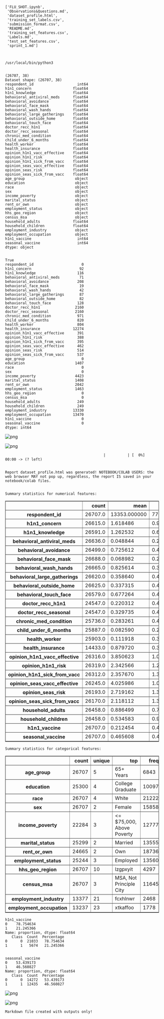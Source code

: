     ['FLU_SHOT.ipynb',
     'Observations&Questions.md',
     'dataset_profile.html',
     'training_set_labels.csv',
     'submission_format.csv',
     'README.md',
     'training_set_features.csv',
     'Labels.md',
     'test_set_features.csv',
     'sprint_1.md']



    /usr/local/bin/python3


    (26707, 38)
    Dataset shape: (26707, 38)
    respondent_id                    int64
    h1n1_concern                   float64
    h1n1_knowledge                 float64
    behavioral_antiviral_meds      float64
    behavioral_avoidance           float64
    behavioral_face_mask           float64
    behavioral_wash_hands          float64
    behavioral_large_gatherings    float64
    behavioral_outside_home        float64
    behavioral_touch_face          float64
    doctor_recc_h1n1               float64
    doctor_recc_seasonal           float64
    chronic_med_condition          float64
    child_under_6_months           float64
    health_worker                  float64
    health_insurance               float64
    opinion_h1n1_vacc_effective    float64
    opinion_h1n1_risk              float64
    opinion_h1n1_sick_from_vacc    float64
    opinion_seas_vacc_effective    float64
    opinion_seas_risk              float64
    opinion_seas_sick_from_vacc    float64
    age_group                       object
    education                       object
    race                            object
    sex                             object
    income_poverty                  object
    marital_status                  object
    rent_or_own                     object
    employment_status               object
    hhs_geo_region                  object
    census_msa                      object
    household_adults               float64
    household_children             float64
    employment_industry             object
    employment_occupation           object
    h1n1_vaccine                     int64
    seasonal_vaccine                 int64
    dtype: object


    True
    respondent_id                      0
    h1n1_concern                      92
    h1n1_knowledge                   116
    behavioral_antiviral_meds         71
    behavioral_avoidance             208
    behavioral_face_mask              19
    behavioral_wash_hands             42
    behavioral_large_gatherings       87
    behavioral_outside_home           82
    behavioral_touch_face            128
    doctor_recc_h1n1                2160
    doctor_recc_seasonal            2160
    chronic_med_condition            971
    child_under_6_months             820
    health_worker                    804
    health_insurance               12274
    opinion_h1n1_vacc_effective      391
    opinion_h1n1_risk                388
    opinion_h1n1_sick_from_vacc      395
    opinion_seas_vacc_effective      462
    opinion_seas_risk                514
    opinion_seas_sick_from_vacc      537
    age_group                          0
    education                       1407
    race                               0
    sex                                0
    income_poverty                  4423
    marital_status                  1408
    rent_or_own                     2042
    employment_status               1463
    hhs_geo_region                     0
    census_msa                         0
    household_adults                 249
    household_children               249
    employment_industry            13330
    employment_occupation          13470
    h1n1_vaccine                       0
    seasonal_vaccine                   0
    dtype: int64



    
![png](output_6_1.png)
    



    
![png](output_7_0.png)
    



                                                 |          | [  0%]   00:00 -> (? left)


    Report dataset_profile.html was generated! NOTEBOOK/COLAB USERS: the web browser MAY not pop up, regardless, the report IS saved in your notebook/colab files.


    Summary statistics for numerical features:



<div>
<style scoped>
    .dataframe tbody tr th:only-of-type {
        vertical-align: middle;
    }

    .dataframe tbody tr th {
        vertical-align: top;
    }

    .dataframe thead th {
        text-align: right;
    }
</style>
<table border="1" class="dataframe">
  <thead>
    <tr style="text-align: right;">
      <th></th>
      <th>count</th>
      <th>mean</th>
      <th>std</th>
      <th>min</th>
      <th>25%</th>
      <th>50%</th>
      <th>75%</th>
      <th>max</th>
    </tr>
  </thead>
  <tbody>
    <tr>
      <th>respondent_id</th>
      <td>26707.0</td>
      <td>13353.000000</td>
      <td>7709.791156</td>
      <td>0.0</td>
      <td>6676.5</td>
      <td>13353.0</td>
      <td>20029.5</td>
      <td>26706.0</td>
    </tr>
    <tr>
      <th>h1n1_concern</th>
      <td>26615.0</td>
      <td>1.618486</td>
      <td>0.910311</td>
      <td>0.0</td>
      <td>1.0</td>
      <td>2.0</td>
      <td>2.0</td>
      <td>3.0</td>
    </tr>
    <tr>
      <th>h1n1_knowledge</th>
      <td>26591.0</td>
      <td>1.262532</td>
      <td>0.618149</td>
      <td>0.0</td>
      <td>1.0</td>
      <td>1.0</td>
      <td>2.0</td>
      <td>2.0</td>
    </tr>
    <tr>
      <th>behavioral_antiviral_meds</th>
      <td>26636.0</td>
      <td>0.048844</td>
      <td>0.215545</td>
      <td>0.0</td>
      <td>0.0</td>
      <td>0.0</td>
      <td>0.0</td>
      <td>1.0</td>
    </tr>
    <tr>
      <th>behavioral_avoidance</th>
      <td>26499.0</td>
      <td>0.725612</td>
      <td>0.446214</td>
      <td>0.0</td>
      <td>0.0</td>
      <td>1.0</td>
      <td>1.0</td>
      <td>1.0</td>
    </tr>
    <tr>
      <th>behavioral_face_mask</th>
      <td>26688.0</td>
      <td>0.068982</td>
      <td>0.253429</td>
      <td>0.0</td>
      <td>0.0</td>
      <td>0.0</td>
      <td>0.0</td>
      <td>1.0</td>
    </tr>
    <tr>
      <th>behavioral_wash_hands</th>
      <td>26665.0</td>
      <td>0.825614</td>
      <td>0.379448</td>
      <td>0.0</td>
      <td>1.0</td>
      <td>1.0</td>
      <td>1.0</td>
      <td>1.0</td>
    </tr>
    <tr>
      <th>behavioral_large_gatherings</th>
      <td>26620.0</td>
      <td>0.358640</td>
      <td>0.479610</td>
      <td>0.0</td>
      <td>0.0</td>
      <td>0.0</td>
      <td>1.0</td>
      <td>1.0</td>
    </tr>
    <tr>
      <th>behavioral_outside_home</th>
      <td>26625.0</td>
      <td>0.337315</td>
      <td>0.472802</td>
      <td>0.0</td>
      <td>0.0</td>
      <td>0.0</td>
      <td>1.0</td>
      <td>1.0</td>
    </tr>
    <tr>
      <th>behavioral_touch_face</th>
      <td>26579.0</td>
      <td>0.677264</td>
      <td>0.467531</td>
      <td>0.0</td>
      <td>0.0</td>
      <td>1.0</td>
      <td>1.0</td>
      <td>1.0</td>
    </tr>
    <tr>
      <th>doctor_recc_h1n1</th>
      <td>24547.0</td>
      <td>0.220312</td>
      <td>0.414466</td>
      <td>0.0</td>
      <td>0.0</td>
      <td>0.0</td>
      <td>0.0</td>
      <td>1.0</td>
    </tr>
    <tr>
      <th>doctor_recc_seasonal</th>
      <td>24547.0</td>
      <td>0.329735</td>
      <td>0.470126</td>
      <td>0.0</td>
      <td>0.0</td>
      <td>0.0</td>
      <td>1.0</td>
      <td>1.0</td>
    </tr>
    <tr>
      <th>chronic_med_condition</th>
      <td>25736.0</td>
      <td>0.283261</td>
      <td>0.450591</td>
      <td>0.0</td>
      <td>0.0</td>
      <td>0.0</td>
      <td>1.0</td>
      <td>1.0</td>
    </tr>
    <tr>
      <th>child_under_6_months</th>
      <td>25887.0</td>
      <td>0.082590</td>
      <td>0.275266</td>
      <td>0.0</td>
      <td>0.0</td>
      <td>0.0</td>
      <td>0.0</td>
      <td>1.0</td>
    </tr>
    <tr>
      <th>health_worker</th>
      <td>25903.0</td>
      <td>0.111918</td>
      <td>0.315271</td>
      <td>0.0</td>
      <td>0.0</td>
      <td>0.0</td>
      <td>0.0</td>
      <td>1.0</td>
    </tr>
    <tr>
      <th>health_insurance</th>
      <td>14433.0</td>
      <td>0.879720</td>
      <td>0.325300</td>
      <td>0.0</td>
      <td>1.0</td>
      <td>1.0</td>
      <td>1.0</td>
      <td>1.0</td>
    </tr>
    <tr>
      <th>opinion_h1n1_vacc_effective</th>
      <td>26316.0</td>
      <td>3.850623</td>
      <td>1.007436</td>
      <td>1.0</td>
      <td>3.0</td>
      <td>4.0</td>
      <td>5.0</td>
      <td>5.0</td>
    </tr>
    <tr>
      <th>opinion_h1n1_risk</th>
      <td>26319.0</td>
      <td>2.342566</td>
      <td>1.285539</td>
      <td>1.0</td>
      <td>1.0</td>
      <td>2.0</td>
      <td>4.0</td>
      <td>5.0</td>
    </tr>
    <tr>
      <th>opinion_h1n1_sick_from_vacc</th>
      <td>26312.0</td>
      <td>2.357670</td>
      <td>1.362766</td>
      <td>1.0</td>
      <td>1.0</td>
      <td>2.0</td>
      <td>4.0</td>
      <td>5.0</td>
    </tr>
    <tr>
      <th>opinion_seas_vacc_effective</th>
      <td>26245.0</td>
      <td>4.025986</td>
      <td>1.086565</td>
      <td>1.0</td>
      <td>4.0</td>
      <td>4.0</td>
      <td>5.0</td>
      <td>5.0</td>
    </tr>
    <tr>
      <th>opinion_seas_risk</th>
      <td>26193.0</td>
      <td>2.719162</td>
      <td>1.385055</td>
      <td>1.0</td>
      <td>2.0</td>
      <td>2.0</td>
      <td>4.0</td>
      <td>5.0</td>
    </tr>
    <tr>
      <th>opinion_seas_sick_from_vacc</th>
      <td>26170.0</td>
      <td>2.118112</td>
      <td>1.332950</td>
      <td>1.0</td>
      <td>1.0</td>
      <td>2.0</td>
      <td>4.0</td>
      <td>5.0</td>
    </tr>
    <tr>
      <th>household_adults</th>
      <td>26458.0</td>
      <td>0.886499</td>
      <td>0.753422</td>
      <td>0.0</td>
      <td>0.0</td>
      <td>1.0</td>
      <td>1.0</td>
      <td>3.0</td>
    </tr>
    <tr>
      <th>household_children</th>
      <td>26458.0</td>
      <td>0.534583</td>
      <td>0.928173</td>
      <td>0.0</td>
      <td>0.0</td>
      <td>0.0</td>
      <td>1.0</td>
      <td>3.0</td>
    </tr>
    <tr>
      <th>h1n1_vaccine</th>
      <td>26707.0</td>
      <td>0.212454</td>
      <td>0.409052</td>
      <td>0.0</td>
      <td>0.0</td>
      <td>0.0</td>
      <td>0.0</td>
      <td>1.0</td>
    </tr>
    <tr>
      <th>seasonal_vaccine</th>
      <td>26707.0</td>
      <td>0.465608</td>
      <td>0.498825</td>
      <td>0.0</td>
      <td>0.0</td>
      <td>0.0</td>
      <td>1.0</td>
      <td>1.0</td>
    </tr>
  </tbody>
</table>
</div>


    
    Summary statistics for categorical features:



<div>
<style scoped>
    .dataframe tbody tr th:only-of-type {
        vertical-align: middle;
    }

    .dataframe tbody tr th {
        vertical-align: top;
    }

    .dataframe thead th {
        text-align: right;
    }
</style>
<table border="1" class="dataframe">
  <thead>
    <tr style="text-align: right;">
      <th></th>
      <th>count</th>
      <th>unique</th>
      <th>top</th>
      <th>freq</th>
    </tr>
  </thead>
  <tbody>
    <tr>
      <th>age_group</th>
      <td>26707</td>
      <td>5</td>
      <td>65+ Years</td>
      <td>6843</td>
    </tr>
    <tr>
      <th>education</th>
      <td>25300</td>
      <td>4</td>
      <td>College Graduate</td>
      <td>10097</td>
    </tr>
    <tr>
      <th>race</th>
      <td>26707</td>
      <td>4</td>
      <td>White</td>
      <td>21222</td>
    </tr>
    <tr>
      <th>sex</th>
      <td>26707</td>
      <td>2</td>
      <td>Female</td>
      <td>15858</td>
    </tr>
    <tr>
      <th>income_poverty</th>
      <td>22284</td>
      <td>3</td>
      <td>&lt;= $75,000, Above Poverty</td>
      <td>12777</td>
    </tr>
    <tr>
      <th>marital_status</th>
      <td>25299</td>
      <td>2</td>
      <td>Married</td>
      <td>13555</td>
    </tr>
    <tr>
      <th>rent_or_own</th>
      <td>24665</td>
      <td>2</td>
      <td>Own</td>
      <td>18736</td>
    </tr>
    <tr>
      <th>employment_status</th>
      <td>25244</td>
      <td>3</td>
      <td>Employed</td>
      <td>13560</td>
    </tr>
    <tr>
      <th>hhs_geo_region</th>
      <td>26707</td>
      <td>10</td>
      <td>lzgpxyit</td>
      <td>4297</td>
    </tr>
    <tr>
      <th>census_msa</th>
      <td>26707</td>
      <td>3</td>
      <td>MSA, Not Principle  City</td>
      <td>11645</td>
    </tr>
    <tr>
      <th>employment_industry</th>
      <td>13377</td>
      <td>21</td>
      <td>fcxhlnwr</td>
      <td>2468</td>
    </tr>
    <tr>
      <th>employment_occupation</th>
      <td>13237</td>
      <td>23</td>
      <td>xtkaffoo</td>
      <td>1778</td>
    </tr>
  </tbody>
</table>
</div>


    h1n1_vaccine
    0    78.754634
    1    21.245366
    Name: proportion, dtype: float64
       Class  Count  Percentage
    0      0  21033   78.754634
    1      1   5674   21.245366


    seasonal_vaccine
    0    53.439173
    1    46.560827
    Name: proportion, dtype: float64
       Class  Count  Percentage
    0      0  14272   53.439173
    1      1  12435   46.560827



    
![png](output_13_0.png)
    



    
![png](output_13_1.png)
    


    Markdown file created with outputs only!

